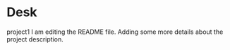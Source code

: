 # Desk
project1
I am editing the README file. Adding some more details about the project description.
